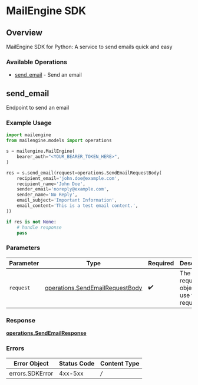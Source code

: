 # MailEngine SDK


## Overview

MailEngine SDK for Python: A service to send emails quick and easy

### Available Operations

* [send_email](#send_email) - Send an email

## send_email

Endpoint to send an email

### Example Usage

```python
import mailengine
from mailengine.models import operations

s = mailengine.MailEngine(
    bearer_auth="<YOUR_BEARER_TOKEN_HERE>",
)

res = s.send_email(request=operations.SendEmailRequestBody(
    recipient_email='john.doe@example.com',
    recipient_name='John Doe',
    sender_email='noreply@example.com',
    sender_name='No Reply',
    email_subject='Important Information',
    email_content='This is a test email content.',
))

if res is not None:
    # handle response
    pass

```

### Parameters

| Parameter                                                                          | Type                                                                               | Required                                                                           | Description                                                                        |
| ---------------------------------------------------------------------------------- | ---------------------------------------------------------------------------------- | ---------------------------------------------------------------------------------- | ---------------------------------------------------------------------------------- |
| `request`                                                                          | [operations.SendEmailRequestBody](../../models/operations/sendemailrequestbody.md) | :heavy_check_mark:                                                                 | The request object to use for the request.                                         |


### Response

**[operations.SendEmailResponse](../../models/operations/sendemailresponse.md)**
### Errors

| Error Object    | Status Code     | Content Type    |
| --------------- | --------------- | --------------- |
| errors.SDKError | 4xx-5xx         | */*             |
